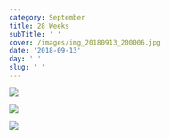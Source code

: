 ```yaml
---
category: September
title: 28 Weeks
subTitle: ' '
cover: /images/img_20180913_200006.jpg
date: '2018-09-13'
day: ' '
slug: ' '
---
```

![](/images/mvimg_20180913_120539.jpg)

![](/images/img_20180913_200006.jpg)

![](/images/img_20180913_144752.jpg)
